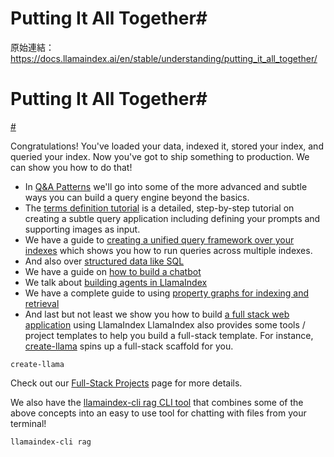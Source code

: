 # Putting It All Together#

原始連結：https://docs.llamaindex.ai/en/stable/understanding/putting_it_all_together/

# Putting It All Together#

[#](https://docs.llamaindex.ai/en/stable/understanding/putting_it_all_together/#putting-it-all-together)

Congratulations! You've loaded your data, indexed it, stored your index, and queried your index. Now you've got to ship something to production. We can show you how to do that!

- In [Q&A Patterns](https://docs.llamaindex.ai/en/stable/understanding/putting_it_all_together/q_and_a.md) we'll go into some of the more advanced and subtle ways you can build a query engine beyond the basics.
- The [terms definition tutorial](https://docs.llamaindex.ai/en/stable/understanding/putting_it_all_together/q_and_a/terms_definitions_tutorial/) is a detailed, step-by-step tutorial on creating a subtle query application including defining your prompts and supporting images as input.
- We have a guide to [creating a unified query framework over your indexes](https://docs.llamaindex.ai/en/stable/examples/retrievers/reciprocal_rerank_fusion/) which shows you how to run queries across multiple indexes.
- And also over [structured data like SQL](https://docs.llamaindex.ai/en/stable/understanding/putting_it_all_together/structured_data.md)
- We have a guide on [how to build a chatbot](https://docs.llamaindex.ai/en/stable/understanding/putting_it_all_together/chatbots/building_a_chatbot/)
- We talk about [building agents in LlamaIndex](https://docs.llamaindex.ai/en/stable/understanding/putting_it_all_together/agents/)
- We have a complete guide to using [property graphs for indexing and retrieval](https://docs.llamaindex.ai/en/stable/module_guides/indexing/lpg_index_guide/)
- And last but not least we show you how to build [a full stack web application](https://docs.llamaindex.ai/en/stable/understanding/putting_it_all_together/apps/) using LlamaIndex
LlamaIndex also provides some tools / project templates to help you build a full-stack template. For instance, [create-llama](https://github.com/run-llama/LlamaIndexTS/tree/main/packages/create-llama) spins up a full-stack scaffold for you.

```
create-llama
```

Check out our [Full-Stack Projects](https://docs.llamaindex.ai/en/stable/community/full_stack_projects/) page for more details.

We also have the [llamaindex-cli rag CLI tool](https://docs.llamaindex.ai/en/stable/getting_started/starter_tools/rag_cli/) that combines some of the above concepts into an easy to use tool for chatting with files from your terminal!

```
llamaindex-cli rag
```


